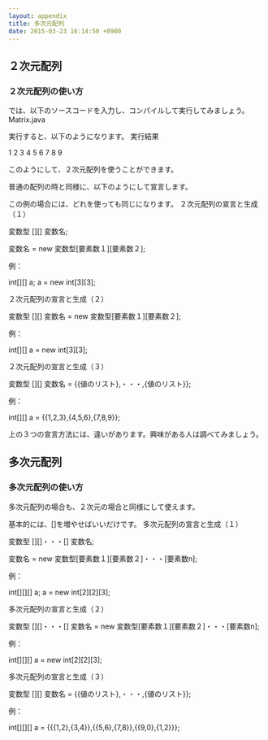 ```yaml
---
layout: appendix
title: 多次元配列
date: 2015-03-23 16:14:50 +0900
---
```



２次元配列
------------------
### ２次元配列の使い方

では、以下のソースコードを入力し、コンパイルして実行してみましょう。
Matrix.java

実行すると、以下のようになります。
 実行結果

1 2 3
 4 5 6
 7 8 9

このようにして、２次元配列を使うことができます。

普通の配列の時と同様に、以下のようにして宣言します。

この例の場合には、どれを使っても同じになります。
 ２次元配列の宣言と生成（１）

変数型 [][] 変数名;

変数名 = new 変数型[要素数１][要素数２];

例：

int[][] a;
 a = new int[3][3];

２次元配列の宣言と生成（２）

変数型 [][] 変数名 = new 変数型[要素数１][要素数２];

例：

int[][] a = new int[3][3];

２次元配列の宣言と生成（３）

変数型 [][] 変数名 = {{値のリスト},・・・,{値のリスト}};

例：

int[][] a = {{1,2,3},{4,5,6},{7,8,9}};

上の３つの宣言方法には、違いがあります。興味がある人は調べてみましょう。

多次元配列
------------------
### 多次元配列の使い方

多次元配列の場合も、２次元の場合と同様にして使えます。

基本的には、[]を増やせばいいだけです。
 多次元配列の宣言と生成（１）

変数型 [][]・・・[] 変数名;

変数名 = new 変数型[要素数１][要素数２]・・・[要素数n];

例：

int[][][] a;
 a = new int[2][2][3];

多次元配列の宣言と生成（２）

変数型 [][]・・・[] 変数名 = new 変数型[要素数１][要素数２]・・・[要素数n];

例：

int[][][] a = new int[2][2][3];

多次元配列の宣言と生成（３）

変数型 [][] 変数名 = {{値のリスト},・・・,{値のリスト}};

例：

int[][][] a = {{{1,2},{3,4}},{{5,6},{7,8}},{{9,0},{1,2}}};
